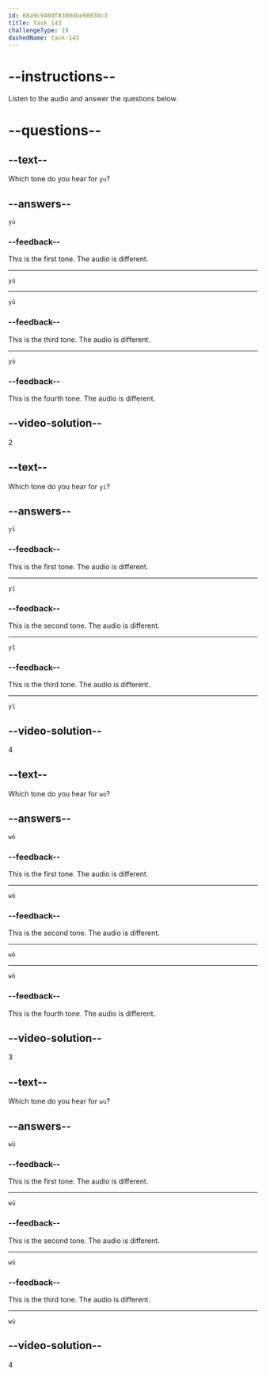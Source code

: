 ```yaml
---
id: 68a9c940df8300dbe98030c3
title: Task 143
challengeType: 19
dashedName: task-143
---
```


<!-- (Audio) A: yú, yì, wǒ, wù -->

# --instructions--

Listen to the audio and answer the questions below.

# --questions--

## --text--

Which tone do you hear for `yu`?

## --answers--

`yū`

### --feedback--

This is the first tone. The audio is different.

---

`yú`

---

`yǔ`

### --feedback--

This is the third tone. The audio is different.

---

`yù`

### --feedback--

This is the fourth tone. The audio is different.

## --video-solution--

2

## --text--

Which tone do you hear for `yi`?

## --answers--

`yī`

### --feedback--

This is the first tone. The audio is different.

---

`yí`

### --feedback--

This is the second tone. The audio is different.

---

`yǐ`

### --feedback--

This is the third tone. The audio is different.

---

`yì`

## --video-solution--

4

## --text--

Which tone do you hear for `wo`?

## --answers--

`wō`

### --feedback--

This is the first tone. The audio is different.

---

`wó`

### --feedback--

This is the second tone. The audio is different.

---

`wǒ`

---

`wò`

### --feedback--

This is the fourth tone. The audio is different.

## --video-solution--

3

## --text--

Which tone do you hear for `wu`?

## --answers--

`wū`

### --feedback--

This is the first tone. The audio is different.

---

`wú`

### --feedback--

This is the second tone. The audio is different.

---

`wǔ`

### --feedback--

This is the third tone. The audio is different.

---

`wù`

## --video-solution--

4
